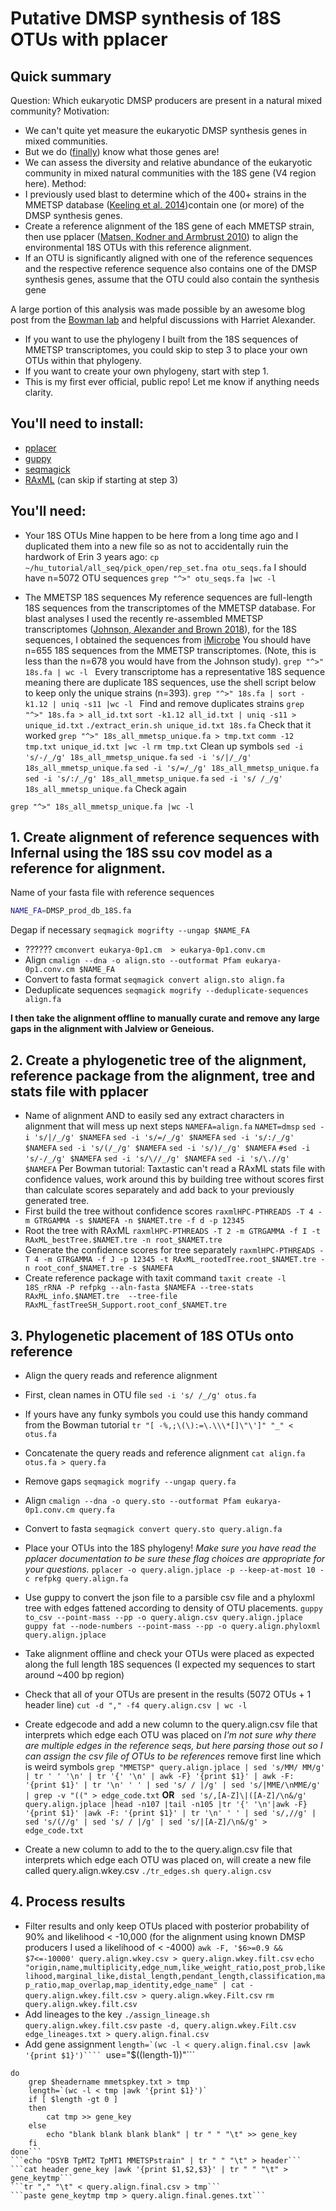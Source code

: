 # Putative DMSP synthesis of 18S OTUs with pplacer
## Quick summary
Question: Which eukaryotic DMSP producers are present in a natural mixed community?
Motivation: 
- We can't quite yet measure the eukaryotic DMSP synthesis genes in mixed communities.
- But we do ([finally](https://www.nature.com/articles/s41564-018-0119-5)) know what those genes are!
- We can assess the diversity and relative abundance of the eukaryotic community in mixed natural communities with the 18S gene (V4 region here).
Method:
- I previously used blast to determine which of the 400+ strains in the MMETSP database ([Keeling et al. 2014](https://journals.plos.org/plosbiology/article?id=10.1371/journal.pbio.1001889))contain one (or more) of the DMSP synthesis genes. 
- Create a reference alignment of the 18S gene of each MMETSP strain, then use pplacer ([Matsen, Kodner and Armbrust 2010](https://matsen.fhcrc.org/papers/matsen2010pplacer.pdf)) to align the environmental 18S OTUs with this reference alignment.
- If an OTU is significantly aligned with one of the reference sequences and the respective reference sequence also contains one of the DMSP synthesis genes, assume that the OTU could also contain the synthesis gene

A large portion of this analysis was made possible by an awesome blog post from the [Bowman lab](https://www.polarmicrobes.org/phylogenetic-placement-re-re-visited/) and helpful discussions with Harriet Alexander.

- If you want to use the phylogeny I built from the 18S sequences of MMETSP transcriptomes, you could skip to step 3 to place your own OTUs within that phylogeny.
- If you want to create your own phylogeny, start with step 1.
- This is my first ever official, public repo! Let me know if anything needs clarity.

## You'll need to install:
- [pplacer](https://matsen.fhcrc.org/pplacer/)
- [guppy](https://matsen.github.io/pplacer/generated_rst/guppy.html)
- [seqmagick](http://fhcrc.github.io/seqmagick/)
- [RAxML](https://cme.h-its.org/exelixis/web/software/raxml/) (can skip if starting at step 3)

## You'll need:
- Your 18S OTUs
Mine happen to be here from a long time ago and I duplicated them into a new file so as not to accidentally ruin the hardwork of Erin 3 years ago:
```cp ~/hu_tutorial/all_seq/pick_open/rep_set.fna otu_seqs.fa```
I should have n=5072 OTU sequences
```grep "^>" otu_seqs.fa |wc -l```

- The MMETSP 18S sequences
My reference sequences are full-length 18S sequences from the transcriptomes of the MMETSP database. For blast analyses I used the recently re-assembled MMETSP transcriptomes ([Johnson, Alexander and Brown 2018](https://academic.oup.com/gigascience/article/8/4/giy158/5241890)), for the 18S sequences, I obtained the sequences from [iMicrobe](https://datacommons.cyverse.org/browse/iplant/home/shared/imicrobe/projects/104/18s/18s.fa)
You should have n=655 18S sequences from the MMETSP transcriptomes. (Note, this is less than the n=678 you would have from the Johnson study).
```grep "^>" 18s.fa | wc -l ```
Every transcriptome has a representative 18S sequence meaning there are duplicate 18S sequences, use the shell script below to keep only the unique strains (n=393).
```grep "^>" 18s.fa | sort -k1.12 | uniq -s11 |wc -l ```
Find and remove duplicates strains
```grep "^>" 18s.fa > all_id.txt```
```sort -k1.12 all_id.txt | uniq -s11 > unique_id.txt```
```./extract_erin.sh unique_id.txt 18s.fa```
Check that it worked
```grep "^>" 18s_all_mmetsp_unique.fa > tmp.txt```
```comm -12 tmp.txt unique_id.txt |wc -l```
```rm tmp.txt```
Clean up symbols
```sed -i 's/-/_/g' 18s_all_mmetsp_unique.fa```
```sed -i 's/|/_/g' 18s_all_mmetsp_unique.fa```
```sed -i 's/=/_/g' 18s_all_mmetsp_unique.fa```  
```sed -i 's/:/_/g' 18s_all_mmetsp_unique.fa```
```sed -i 's/ /_/g' 18s_all_mmetsp_unique.fa```
Check again
```
grep "^>" 18s_all_mmetsp_unique.fa |wc -l
```

## 1. Create alignment of reference sequences with Infernal using the 18S ssu cov model as a reference for alignment.
Name of your fasta file with reference sequences
```bash
NAME_FA=DMSP_prod_db_18S.fa
```
Degap if necessary
```seqmagick mogrifty --ungap $NAME_FA```
- ??????
```cmconvert eukarya-0p1.cm  > eukarya-0p1.conv.cm```
- Align
```cmalign --dna -o align.sto --outformat Pfam eukarya-0p1.conv.cm $NAME_FA```
- Convert to fasta format
```seqmagick convert align.sto align.fa```
- Deduplicate sequences
```seqmagick mogrify --deduplicate-sequences align.fa```

**I then take the alignment offline to manually curate and remove any large gaps in the alignment with Jalview or Geneious.**

## 2. Create a phylogenetic tree of the alignment, reference package from the alignment, tree and stats file with pplacer
- Name of alignment AND to easily sed any extract characters in alignment that will mess up next steps
```NAMEFA=align.fa```
```NAMET=dmsp```
```sed -i 's/|/_/g' $NAMEFA```
```sed -i 's/=/_/g' $NAMEFA```
```sed -i 's/:/_/g' $NAMEFA```
```sed -i 's/(/_/g' $NAMEFA```
```sed -i 's/)/_/g' $NAMEFA```
```#sed -i 's/-/_/g' $NAMEFA```
```sed -i 's/\//_/g' $NAMEFA```
```sed -i 's/\.//g' $NAMEFA```
Per Bowman tutorial: Taxtastic can't read a RAxML stats file with confidence values, work around this by building tree without scores first than calculate scores separately and add back to your previously generated tree.
- First build the tree without confidence scores
```raxmlHPC-PTHREADS -T 4 -m GTRGAMMA -s $NAMEFA -n $NAMET.tre -f d -p 12345```
- Root the tree with RAxML
```raxmlHPC-PTHREADS -T 2 -m GTRGAMMA -f I -t RAxML_bestTree.$NAMET.tre -n root_$NAMET.tre```
- Generate the confidence scores for tree separately
```raxmlHPC-PTHREADS -T 4 -m GTRGAMMA -f J -p 12345 -t RAxML_rootedTree.root_$NAMET.tre -n root_conf_$NAMET.tre -s $NAMEFA```
- Create reference package with taxit command
```taxit create -l 18S_rRNA -P refpkg --aln-fasta $NAMEFA --tree-stats RAxML_info.$NAMET.tre  --tree-file RAxML_fastTreeSH_Support.root_conf_$NAMET.tre```

## 3. Phylogenetic placement of 18S OTUs onto reference
- Align the query reads and reference alignment
- First, clean names in OTU file
```sed -i 's/ /_/g' otus.fa```
- If yours have any funky symbols you could use this handy command from the Bowman tutorial
```tr "[ -%,;\(\):=\.\\\*[]\"\']" "_" < otus.fa ```
- Concatenate the query reads and reference alignment
```cat align.fa otus.fa > query.fa```
- Remove gaps
```seqmagick mogrify --ungap query.fa```
- Align
```cmalign --dna -o query.sto --outformat Pfam eukarya-0p1.conv.cm query.fa```
- Convert to fasta
```seqmagick convert query.sto query.align.fa```

- Place your OTUs into the 18S phylogeny!
*Make sure you have read the pplacer documentation to be sure these flag choices are appropriate for your questions.*
```pplacer -o query.align.jplace -p --keep-at-most 10 -c refpkg query.align.fa```
- Use guppy to convert the json file to a parsible csv file and a phyloxml tree with edges fattened according to density of OTU placements.
```guppy to_csv --point-mass --pp -o query.align.csv query.align.jplace```
```guppy fat --node-numbers --point-mass --pp -o query.align.phyloxml query.align.jplace```
- Take alignment offline and check your OTUs were placed as expected along the full length 18S sequences (I expected my sequences to start around ~400 bp region)
- Check that all of your OTUs are present in the results (5072 OTUs + 1 header line)
``` cut -d "," -f4 query.align.csv | wc -l ```

- Create edgecode and add a new column to the query.align.csv file that interprets which edge each OTU was placed on
 *I'm not sure why there are multiple edges in the reference seqs, but here parsing those out so I can assign the csv file of OTUs to be references*
remove first line which is weird symbols
```grep "MMETSP" query.align.jplace | sed 's/MM/ MM/g' | tr ' ' '\n' | tr '{' '\n' | awk -F} '{print $1}' | awk -F: '{print $1}' | tr '\n' ' ' | sed 's/ / |/g' | sed 's/|MME/\nMME/g' | grep -v "((" > edge_code.txt```
**OR**
```	sed 's/,[A-Z]\|([A-Z]/\n&/g' query.align.jplace |head -n107 |tail -n105 |tr '{' '\n'|awk -F} '{print $1}' |awk -F: '{print $1}' | tr '\n' ' ' | sed 's/,//g' | sed 's/(//g' | sed 's/ / |/g' | sed 's/|[A-Z]/\n&/g' > edge_code.txt```
- Create a new column to add to the to the query.align.csv file that interprets which edge each OTU was placed on, will create a new file called query.align.wkey.csv
```./tr_edges.sh query.align.csv ```

## 4. Process results
- Filter results and only keep OTUs placed with posterior probability of 90% and likelihood < -10,000 (for the alignment using known DMSP producers I used a likelihood of < -4000)
```awk -F, '$6>=0.9 && $7<=-10000' query.align.wkey.csv > query.align.wkey.filt.csv```
```echo "origin,name,multiplicity,edge_num,like_weight_ratio,post_prob,likelihood,marginal_like,distal_length,pendant_length,classification,map_ratio,map_overlap,map_identity,edge_name" | cat - query.align.wkey.filt.csv > query.align.wkey.Filt.csv```
```rm query.align.wkey.filt.csv```
- Add lineages to the key
```./assign_lineage.sh query.align.wkey.filt.csv```
```paste -d, query.align.wkey.Filt.csv edge_lineages.txt > query.align.final.csv```
- Add gene assignment
```length=`(wc -l < query.align.final.csv |awk '{print $1}')````
```use="$((length-1))"```
```tail -n $use query.align.final.csv |cut -f15 -d',' | sed -E 's/^MMETSP[0-9]+_//g' | tr "_" "-" | while read headername
do
	grep $headername mmetspkey.txt > tmp
	length=`(wc -l < tmp |awk '{print $1}')`
	if [ $length -gt 0 ]
	then
		cat tmp >> gene_key
	else
		echo "blank blank blank blank" | tr " " "\t" >> gene_key
	fi
done```
```echo "DSYB TpMT2 TpMT1 MMETSPstrain" | tr " " "\t" > header```
```cat header gene_key |awk '{print $1,$2,$3}' | tr " " "\t" > gene_keytmp```
```tr "," "\t" < query.align.final.csv > tmp```
```paste gene_keytmp tmp > query.align.final.genes.txt```






